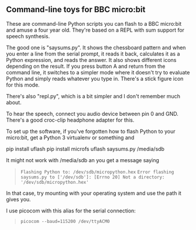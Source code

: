 ## Command-line toys for BBC micro:bit

These are command-line Python scripts you can flash to a BBC micro:bit
and amuse a four year old.  They're based on a REPL with sum support
for speech synthesis.

The good one is "saysums.py".  It shows the chessboard pattern and when
you enter a line from the serial prompt, it reads it back, calculates
it as a Python expression, and reads the answer.  It also shows
different icons depending on the result.  If you press button A and
return from the command line, it switches to a simpler mode where it
doesn't try to evaluate Python and simply reads whatever you type in.
There's a stick figure icon for this mode.

There's also "repl.py", which is a bit simpler and I don't remember
much about.

To hear the speech, connect you audio device between pin 0 and GND.
There's a good croc-clip headphone adapter for this.

To set up the software, if you've forgotten how to flash Python to
your micro:bit, get a Python 3 virtualenv or something and

pip install uflash
pip install microfs
uflash saysums.py /media/sdb

It might not work with /media/sdb an you get a message saying

> ``Flashing Python to: /dev/sdb/micropython.hex``
> ``Error flashing saysums.py to ['/dev/sdb']: [Errno 20] Not a directory: '/dev/sdb/micropython.hex'``

In that case, try mounting with your operating system and use the path
it gives you.

I use picocom with this alias for the serial connection:

> ``picocom --baud=115200 /dev/ttyACM0``
